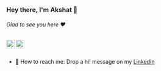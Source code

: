 ### Hey there, I'm Akshat :wave:
###### Glad to see you here :heart:


</a>
<a href="https://linkedin.com/in/akshatmish">
  <kbd>
  <img align="left" alt="Akshat's LinkdeIn" width="22px" src="https://cdn.jsdelivr.net/npm/simple-icons@v3/icons/linkedin.svg" />
</a>

<a href="https://github.com/akshat-20">
  <kbd>
  <img align="left" alt="shumbul's Github" width="22px" src="https://cdn.jsdelivr.net/npm/simple-icons@v3/icons/github.svg" />
</a>


<br/>
<br/>

- 💬 How to reach me: Drop a hi! message on my [LinkedIn](https://linkedin.com/in/akshatmish)


